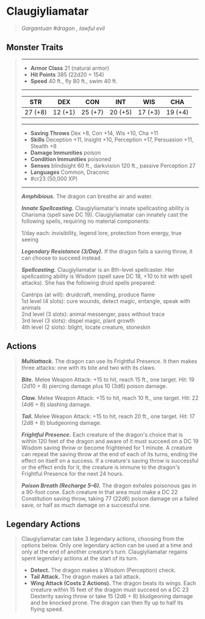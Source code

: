 # Claugiyliamatar
>*Gargantuan #dragon , lawful evil*
## Monster Traits
>___
>- **Armor Class** 21 (natural armor)
>- **Hit Points** 385 (22d20 + 154)
>- **Speed** 40 ft., fly 80 ft., swim 40 ft.
>___
>|STR|DEX|CON|INT|WIS|CHA|
>|:---:|:---:|:---:|:---:|:---:|:---:|
>|27 (+8)|12 (+1)|25 (+7)|20 (+5)|17 (+3)|19 (+4)|
>___
>- **Saving Throws** Dex +8, Con +14, Wis +10, Cha +11
>- **Skills** Deception +11, Insight +10, Perception +17, Persuasion +11, Stealth +8
>- **Damage Immunities** poison
>- **Condition Immunities** poisoned
>- **Senses** blindsight 60 ft., darkvision 120 ft., passive Perception 27
>- **Languages** Common, Draconic
>- #cr23 (50,000 XP)
>___
>***Amphibious.*** The dragon can breathe air and water.  
>
>***Innate Spellcasting.*** Claugiyliamatar's innate spellcasting ability is Charisma (spell save DC 19). Claugiyliamatar can innately cast the following spells, requiring no material components:  
>
>1/day each: invisibility, legend lore, protection from energy, true seeing  
>
>
>***Legendary Resistance (3/Day).*** If the dragon fails a saving throw, it can choose to succeed instead.  
>
>***Spellcasting.*** Claugiyliamatar is an 8th-level spellcaster. Her spellcasting ability is Wisdom (spell save DC 18, +10 to hit with spell attacks). She has the following druid spells prepared:  
>
>Cantrips (at will): druidcraft, mending, produce flame  
>1st level (4 slots): cure wounds, detect magic, entangle, speak with animals  
>2nd level (3 slots): animal messenger, pass without trace  
>3rd level (3 slots): dispel magic, plant growth  
>4th level (2 slots): blight, locate creature, stoneskin  
>
## Actions
>***Multiattack.*** The dragon can use its Frightful Presence. It then makes three attacks: one with its bite and two with its claws.  
>
>***Bite.*** Melee Weapon Attack: +15 to hit, reach 15 ft., one target. Hit: 19 (2d10 + 8) piercing damage plus 10 (3d6) poison damage.  
>
>***Claw.*** Melee Weapon Attack: +15 to hit, reach 10 ft., one target. Hit: 22 (4d6 + 8) slashing damage.  
>
>***Tail.*** Melee Weapon Attack: +15 to hit, reach 20 ft., one target. Hit: 17 (2d8 + 8) bludgeoning damage.  
>
>***Frightful Presence.*** Each creature of the dragon's choice that is within 120 feet of the dragon and aware of it must succeed on a DC 19 Wisdom saving throw or become frightened for 1 minute. A creature can repeat the saving throw at the end of each of its turns, ending the effect on itself on a success. If a creature's saving throw is successful or the effect ends for it, the creature is immune to the dragon's Frightful Presence for the next 24 hours.  
>
>***Poison Breath (Recharge 5–6).*** The dragon exhales poisonous gas in a 90-foot cone. Each creature in that area must make a DC 22 Constitution saving throw, taking 77 (22d6) poison damage on a failed save, or half as much damage on a successful one.  
>
## Legendary Actions
>Claugiyliamatar can take 3 legendary actions, choosing from the options below. Only one legendary action can be used at a time and only at the end of another creature's turn. Claugiyliamatar regains spent legendary actions at the start of its turn.
>
>- **Detect.** The dragon makes a Wisdom (Perception) check.
>- **Tail Attack.** The dragon makes a tail attack.
>- **Wing Attack (Costs 2 Actions).** The dragon beats its wings. Each creature within 15 feet of the dragon must succeed on a DC 23 Dexterity saving throw or take 15 (2d6 + 8) bludgeoning damage and be knocked prone. The dragon can then fly up to half its flying speed.